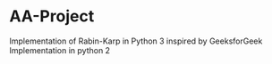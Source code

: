 # AA-Project



Implementation of Rabin-Karp in Python 3 inspired by GeeksforGeek Implementation in python 2
